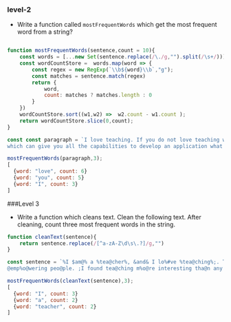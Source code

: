 ### level-2
- Write a function called `mostFrequentWords` which get the  most frequent word from a string?
```javascript

function mostFrequentWords(sentence,count = 10){
    const words = [...new Set(sentence.replace(/\./g,"").split(/\s+/))]
    const wordCountStore =  words.map(word => {
        const regex = new RegExp(`\\b${word}\\b`,"g");
        const matches = sentence.match(regex)
        return {
            word,
            count: matches ? matches.length : 0
        }
    })
    wordCountStore.sort((w1,w2) =>  w2.count - w1.count );
    return wordCountStore.slice(0,count);
}
```
```javascript
const const paragraph = `I love teaching. If you do not love teaching what else can you love. I love Python if you do not love something
which can give you all the capabilities to develop an application what else can you love.`;

mostFrequentWords(paragraph,3);  
[
  {word: "love", count: 6}
  {word: "you", count: 5}
  {word: "I", count: 3}
]
```

###Level 3
- Write a function which cleans text. Clean the following text. After cleaning, count three most frequent words in the string.
```javascript
function cleanText(sentence){
    return sentence.replace(/[^a-zA-Z\d\s\.?]/g,"")
}
```
```javascript
const sentence = `%I $am@% a %tea@cher%, &and& I lo%#ve %tea@ching%;. There $is nothing; &as& mo@re rewarding as educa@ting &and&
@emp%o@wering peo@ple. ;I found tea@ching m%o@re interesting tha@n any other %jo@bs. %Do@es thi%s mo@tivate yo@u to be a tea@cher!?`

mostFrequentWords(cleanText(sentence),3);
[
  {word: "I", count: 3}
  {word: "a", count: 2}
  {word: "teacher", count: 2}
]

```

